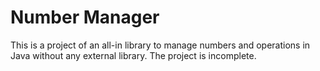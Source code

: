 # Number Manager
This is a project of an all-in library to manage numbers and operations in Java without any external library. 
The project is incomplete.
